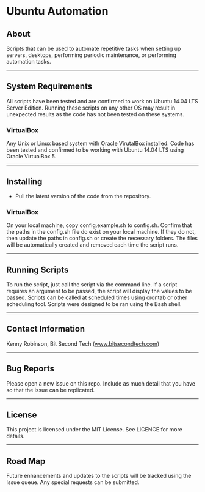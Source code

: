 # Ubuntu Automation

## About 
Scripts that can be used to automate repetitive tasks when setting up servers, 
desktops, performing periodic maintenance, or performing automation tasks. 

----

## System Requirements
All scripts have been tested and are confirmed to work on Ubuntu 14.04 LTS
Server Edition. Running these scripts on any other OS may result in unexpected
results as the code has not been tested on these systems.

### VirtualBox
Any Unix or Linux based system with Oracle VirutalBox installed. Code has been 
tested and confirmed to be working with Ubuntu 14.04 LTS using Oracle 
VirtualBox 5.

----

## Installing
- Pull the latest version of the code from the repository. 

### VirtualBox
On your local machine, copy config.example.sh to config.sh. Confirm that the 
paths in the config.sh file do exist on your local machine. If they do not, 
then update the paths in config.sh or create the necessary folders. The files 
will be automatically created and removed each time the script runs.

---- 

## Running Scripts
To run the script, just call the script via the command line. If a script requires
an argument to be passed, the script will display the values to be passed. Scripts 
can be called at scheduled times using crontab or other scheduling tool. Scripts 
were designed to be ran using the Bash shell.

----

## Contact Information 
Kenny Robinson, Bit Second Tech (www.bitsecondtech.com)

----

## Bug Reports
Please open a new issue on this repo. Include as much detail that you have so 
that the issue can be replicated.

---- 

## License
This project is licensed under the MIT License. See LICENCE for more details.

----

## Road Map
Future enhancements and updates to the scripts will be tracked using the Issue 
queue. Any special requests can be submitted.

